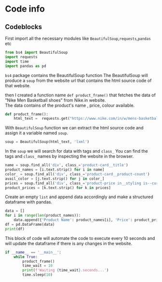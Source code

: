 # Code info
## Codeblocks
First import all the necessary modules like `BeautifulSoup`,`requests`,`pandas` etc
```py
from bs4 import BeautifulSoup
import requests
import time
import pandas as pd
```
`bs4` package contains the BeautifulSoup function
The BeautifulSoup will produce a `soup` from the website url that contains the html source code of that website.


then I created a function name `def product_frame()` that fetches the data of "Nike Men Basketball shoes" from Nike.in website.   
 The data contains of the product's name , price, colour available.
```py
def product_frame():
    html_text =  requests.get("https://www.nike.com/in/w/mens-basketball-shoes-3glsmznik1zy7ok").text
```

With `BeautifulSoup` function we can extract the html source code and assign it a variable named `soup`.
```py
soup = BeautifulSoup(html_text, 'lxml')
```
In the `soup` we will search for data with tags and `class_`
You can find the tags and `class_` names by inspecting the website in the browser.
```py
name = soup.find_all('div', class_='product-card__title')
product_names = [i.text.strip() for i in name]
color_ = soup.find_all('div', class_='product-card__product-count')
avail_color = [j.text.strip() for j in color_]
prices = soup.find_all('div', class_='product-price in__styling is--current-price css-11s12ax')
product_prices = [k.text.strip() for k in prices]
```

Create an empty `list` and append data accordingly and make a structured dataframe with pandas.
```py
data = []
for i in range(len(product_names)):
    data.append({'Product Name': product_names[i], 'Price': product_prices[i], 'Color': avail_color[i]})
df = pd.DataFrame(data)
print(df)
```

This block of code will automate the code to execute every 10 seconds and will update the dataframe if there is any changes in the website.
```py
if __name__ == '__main__':
    while True:
        product_frame()
        time_wait = 10
        print(f'Waiting {time_wait}.seconds...')
        time.sleep(10)
```